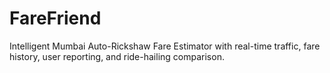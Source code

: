 # FareFriend
Intelligent Mumbai Auto-Rickshaw Fare Estimator with real-time traffic, fare history, user reporting, and ride-hailing comparison.
